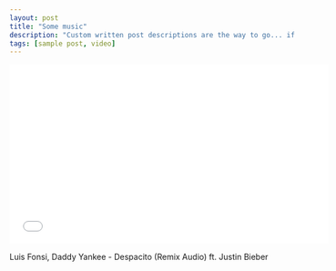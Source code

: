```yaml
---
layout: post
title: "Some music"
description: "Custom written post descriptions are the way to go... if you're not lazy."
tags: [sample post, video]
---
```


<iframe width="560" height="315" src="//www.youtube.com/watch?v=72UO0v5ESUo" frameborder="0"></iframe>

Luis Fonsi, Daddy Yankee - Despacito (Remix Audio) ft. Justin Bieber

